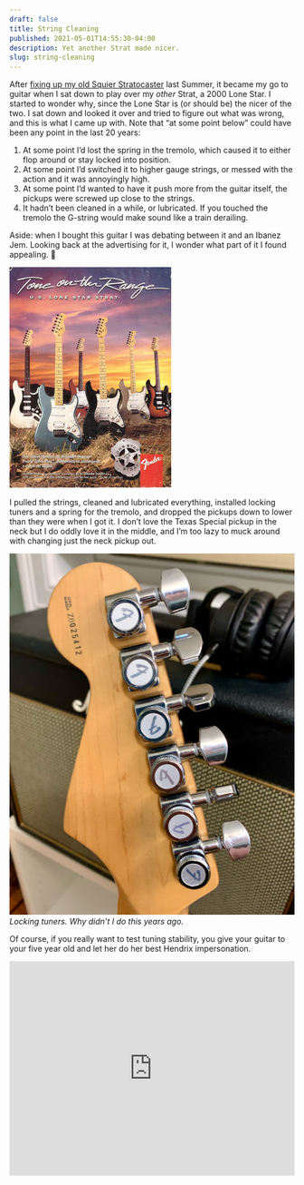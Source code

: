 ```yaml
---
draft: false
title: String Cleaning
published: 2021-05-01T14:55:30-04:00
description: Yet another Strat made nicer.
slug: string-cleaning
---
```

After [fixing up my old Squier Stratocaster](https://www.builtwith.coffee/blog-posts/2020/08/the-20-year-history-of-a-partscaster) last Summer, it became my go to guitar when I sat down to play over my _other_ Strat, a 2000 Lone Star. I started to wonder why, since the Lone Star is (or should be) the nicer of the two. I sat down and looked it over and tried to figure out what was wrong, and this is what I came up with. Note that “at some point below” could have been any point in the last 20 years:
1. At some point I’d lost the spring in the tremolo, which caused it to either flop around or stay locked into position.
2. At some point I’d switched it to higher gauge strings, or messed with the action and it was annoyingly high.
3. At some point I’d wanted to have it push more from the guitar itself, the pickups were screwed up close to the strings.
4. It hadn’t been cleaned in a while, or lubricated. If you touched the tremolo the G-string would make sound like a train derailing. 

Aside: when I bought this guitar I was debating between it and an Ibanez Jem. Looking back at the advertising for it, I wonder what part of it I found appealing. 🤔

![Lone Star Stratocaster ad from around 1996](../images/2021//lone_star_ad.jpg)

I pulled the strings, cleaned and lubricated everything, installed locking tuners and a spring for the tremolo, and dropped the pickups down to lower than they were when I got it. I don’t love the Texas Special pickup in the neck but I do oddly love it in the middle, and I’m too lazy to muck around with changing just the neck pickup out.

![Picture of the back of the headstock of the guitar with locking tuners](../images/2021//strat_headstock.jpeg)
_Locking tuners. Why didn’t I do this years ago._

Of course, if you really want to test tuning stability, you give your guitar to your five year old and let her do her best Hendrix impersonation.
<div style="padding:75% 0 0 0;position:relative;"><iframe src="https://player.vimeo.com/video/544039533?badge=0&amp;autopause=0&amp;player_id=0&amp;app_id=58479" frameborder="0" allow="autoplay; fullscreen; picture-in-picture" allowfullscreen style="position:absolute;top:0;left:0;width:100%;height:100%;" title="IMG_4772.mov"></iframe></div><script src="https://player.vimeo.com/api/player.js"></script>